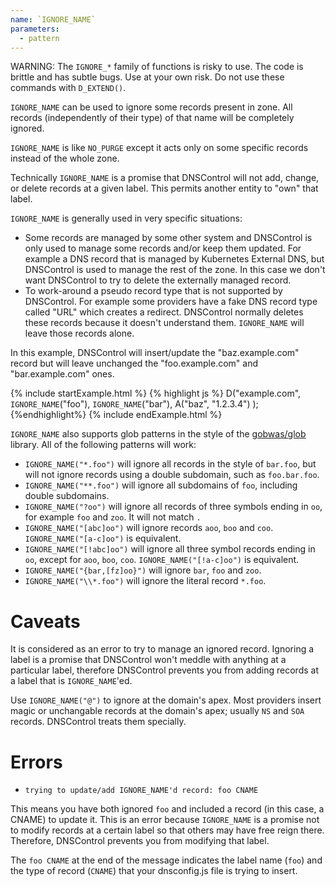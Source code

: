 ```yaml
---
name: `IGNORE_NAME`
parameters:
  - pattern
---
```


WARNING: The `IGNORE_*` family  of functions is risky to use. The code
is brittle and has subtle bugs. Use at your own risk. Do not use these
commands with `D_EXTEND()`.

`IGNORE_NAME` can be used to ignore some records present in zone.
All records (independently of their type) of that name will be completely ignored.

`IGNORE_NAME` is like `NO_PURGE` except it acts only on some specific records instead of the whole zone.

Technically `IGNORE_NAME` is a promise that DNSControl will not add, change, or delete records at a given label.  This permits another entity to "own" that label.

`IGNORE_NAME` is generally used in very specific situations:

* Some records are managed by some other system and DNSControl is only used to manage some records and/or keep them updated. For example a DNS record that is managed by Kubernetes External DNS, but DNSControl is used to manage the rest of the zone. In this case we don't want DNSControl to try to delete the externally managed record.
* To work-around a pseudo record type that is not supported by DNSControl. For example some providers have a fake DNS record type called "URL" which creates a redirect. DNSControl normally deletes these records because it doesn't understand them. `IGNORE_NAME` will leave those records alone.

In this example, DNSControl will insert/update the "baz.example.com" record but will leave unchanged the "foo.example.com" and "bar.example.com" ones.

{% include startExample.html %}
{% highlight js %}
D("example.com",
  `IGNORE_NAME`("foo"),
  `IGNORE_NAME`("bar"),
  A("baz", "1.2.3.4")
);
{%endhighlight%}
{% include endExample.html %}

`IGNORE_NAME` also supports glob patterns in the style of the [gobwas/glob](https://github.com/gobwas/glob) library. All of
the following patterns will work:

* `IGNORE_NAME("*.foo")` will ignore all records in the style of `bar.foo`, but will not ignore records using a double
subdomain, such as `foo.bar.foo`.
* `IGNORE_NAME("**.foo")` will ignore all subdomains of `foo`, including double subdomains.
* `IGNORE_NAME("?oo")` will ignore all records of three symbols ending in `oo`, for example `foo` and `zoo`. It will
not match `.`
* `IGNORE_NAME("[abc]oo")` will ignore records `aoo`, `boo` and `coo`. `IGNORE_NAME("[a-c]oo")` is equivalent.
* `IGNORE_NAME("[!abc]oo")` will ignore all three symbol records ending in `oo`, except for `aoo`, `boo`, `coo`. `IGNORE_NAME("[!a-c]oo")` is equivalent.
* `IGNORE_NAME("{bar,[fz]oo}")` will ignore `bar`, `foo` and `zoo`.
* `IGNORE_NAME("\\*.foo")` will ignore the literal record `*.foo`.

# Caveats

It is considered as an error to try to manage an ignored record.
Ignoring a label is a promise that DNSControl won't meddle with
anything at a particular label, therefore DNSControl prevents you from
adding records at a label that is `IGNORE_NAME`'ed.

Use `IGNORE_NAME("@")` to ignore at the domain's apex. Most providers
insert magic or unchangable records at the domain's apex; usually `NS`
and `SOA` records.  DNSControl treats them specially.

# Errors

* `trying to update/add IGNORE_NAME'd record: foo CNAME`

This means you have both ignored `foo` and included a record (in this
case, a CNAME) to update it.  This is an error because `IGNORE_NAME`
is a promise not to modify records at a certain label so that others
may have free reign there.  Therefore, DNSControl prevents you from
modifying that label.

The `foo CNAME` at the end of the message indicates the label name
(`foo`) and the type of record (`CNAME`) that your dnsconfig.js file
is trying to insert.
